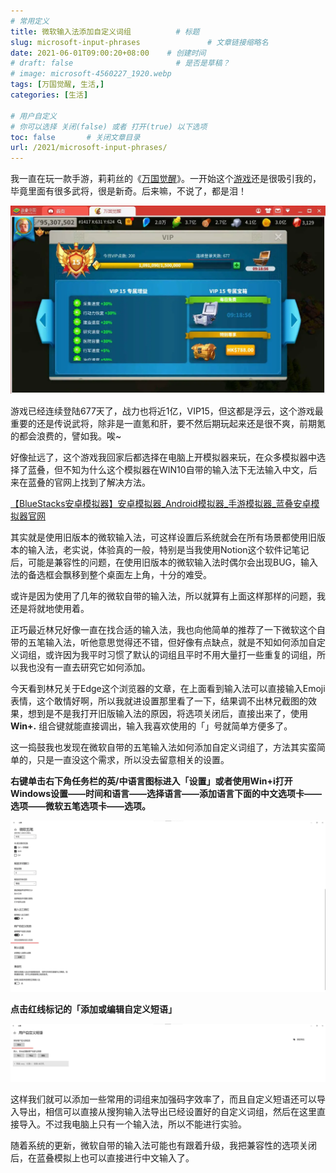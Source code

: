 ```yaml
---
# 常用定义
title: 微软输入法添加自定义词组          # 标题
slug: microsoft-input-phrases               # 文章链接缩略名
date: 2021-06-01T09:00:20+08:00    # 创建时间
# draft: false                       # 是否是草稿？
# image: microsoft-4560227_1920.webp
tags: [万国觉醒, 生活,]
categories: [生活]

# 用户自定义
# 你可以选择 关闭(false) 或者 打开(true) 以下选项
toc: false       # 关闭文章目录
url: /2021/microsoft-input-phrases/
---
```


我一直在玩一款手游，莉莉丝的《[万国觉醒](万国觉醒.md)》。一开始这个[游戏](游戏.md)还是很吸引我的，毕竟里面有很多武将，很是新奇。后来嘛，不说了，都是泪！

![](post/laomai/2023/02/27/163fc349647f61-1.webp)

游戏已经连续登陆677天了，战力也将近1亿，VIP15，但这都是浮云，这个游戏最重要的还是传说武将，除非是一直氪和肝，要不然后期玩起来还是很不爽，前期氪的都会浪费的，譬如我。唉~

好像扯远了，这个游戏我回家后都选择在电脑上开模拟器来玩，在众多模拟器中选择了蓝叠，但不知为什么这个模拟器在WIN10自带的输入法下无法输入中文，后来在蓝叠的官网上找到了解决方法。

[【BlueStacks安卓模拟器】安卓模拟器_Android模拟器_手游模拟器_蓝叠安卓模拟器官网](https://www.bluestacks.cn/faq_detail.html?id=93)

其实就是使用旧版本的微软输入法，可这样设置后系统就会在所有场景都使用旧版本的输入法，老实说，体验真的一般，特别是当我使用Notion这个软件记笔记后，可能是兼容性的问题，在使用旧版本的微软输入法时偶尔会出现BUG，输入法的备选框会飘移到整个桌面左上角，十分的难受。

或许是因为使用了几年的微软自带的输入法，所以就算有上面这样那样的问题，我还是将就地使用着。

正巧最近林兄好像一直在找合适的输入法，我也向他简单的推荐了一下微软这个自带的五笔输入法，听他意思觉得还不错，但好像有点缺点，就是不知如何添加自定义词组，或许因为我平时习惯了默认的词组且平时不用大量打一些重复的词组，所以我也没有一直去研究它如何添加。

今天看到林兄关于Edge这个浏览器的文章，在上面看到输入法可以直接输入Emoji表情，这个敢情好啊，所以我就进设置那里看了一下，结果调不出林兄截图的效果，想到是不是我打开旧版输入法的原因，将选项关闭后，直接出来了，使用 **Win+.** 组合键就能直接调出，输入我喜欢使用的「」号就简单方便多了。

这一捣鼓我也发现在微软自带的五笔输入法如何添加自定义词组了，方法其实蛮简单的，只是一直没这个需求，所以没去留意相关的设置。

**右键单击右下角任务栏的英/中语言图标进入「设置」或者使用Win+i打开Windows设置——时间和语言——选择语言——添加语言下面的中文选项卡——选项——微软五笔选项卡——选项。**

![](post/laomai/2023/02/27/163fc3496506a3-1.webp)

**点击红线标记的「添加或编辑自定义短语」**

![](post/laomai/2023/02/27/163fc349656e45-1.webp)

这样我们就可以添加一些常用的词组来加强码字效率了，而且自定义短语还可以导入导出，相信可以直接从搜狗输入法导出已经设置好的自定义词组，然后在这里直接导入。不过我电脑上只有一个输入法，所以不能进行实验。

随着系统的更新，微软自带的输入法可能也有跟着升级，我把兼容性的选项关闭后，在蓝叠模拟上也可以直接进行中文输入了。
